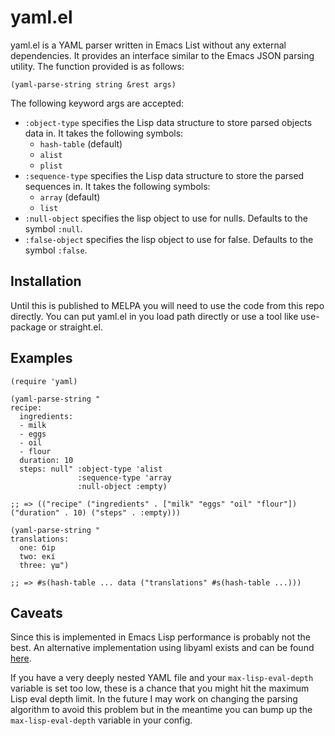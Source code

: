 # yaml.el

yaml.el is a YAML parser written in Emacs List without any external
dependencies.  It provides an interface similar to the Emacs JSON
parsing utility.  The function provided is as follows:

``` emacs-lisp
(yaml-parse-string string &rest args)
```

The following keyword args are accepted:

- `:object-type` specifies the Lisp data structure to store parsed
  objects data in.  It takes the following symbols:
  - `hash-table` (default)
  - `alist`
  - `plist`
- `:sequence-type` specifies the Lisp data structure to store the
  parsed sequences in.  It takes the following symbols:
  - `array` (default)
  - `list`
- `:null-object` specifies the lisp object to use for nulls.  Defaults
  to the symbol `:null`.
- `:false-object` specifies the lisp object to use for false.
  Defaults to the symbol `:false`.

## Installation

Until this is published to MELPA you will need to use the code from this repo directly.
You can put yaml.el in you load path directly or use a tool like use-package or straight.el.


## Examples

``` emacs-lisp
(require 'yaml)

(yaml-parse-string "
recipe:
  ingredients:
  - milk
  - eggs
  - oil
  - flour
  duration: 10
  steps: null" :object-type 'alist
               :sequence-type 'array
               :null-object :empty)

;; => (("recipe" ("ingredients" . ["milk" "eggs" "oil" "flour"]) ("duration" . 10) ("steps" . :empty)))

(yaml-parse-string "
translations:
  one: бір
  two: екі
  three: үш")

;; => #s(hash-table ... data ("translations" #s(hash-table ...)))
```



## Caveats

Since this is implemented in Emacs Lisp performance is probably not the best.  An alternative implementation using libyaml exists and can be found [here](https://github.com/syohex/emacs-libyaml).

If you have a very deeply nested YAML file and your `max-lisp-eval-depth` variable is set too low, these is a chance that you might hit the maximum Lisp eval depth limit.  In the future I may work on changing the parsing algorithm to avoid this problem but in the meantime you can bump up the `max-lisp-eval-depth` variable in your config.
